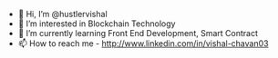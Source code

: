 - 👋 Hi, I’m @hustlervishal
- 👀 I’m interested in Blockchain Technology
- 🌱 I’m currently learning Front End Development, Smart Contract
- 📫 How to reach me - http://www.linkedin.com/in/vishal-chavan03

<!---
hustlervishal/hustlervishal is a ✨ special ✨ repository because its `README.md` (this file) appears on your GitHub profile.
You can click the Preview link to take a look at your changes.
--->
